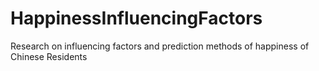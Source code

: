 # HappinessInfluencingFactors
Research on influencing factors and prediction methods of happiness of Chinese Residents
